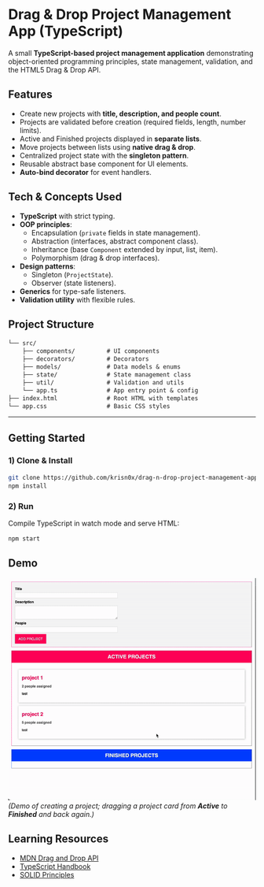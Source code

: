 # Drag & Drop Project Management App (TypeScript)

A small **TypeScript-based project management application** demonstrating object-oriented programming principles, state management, validation, and the HTML5 Drag & Drop API.  

## Features
- Create new projects with **title, description, and people count**.
- Projects are validated before creation (required fields, length, number limits).
- Active and Finished projects displayed in **separate lists**.
- Move projects between lists using **native drag & drop**.
- Centralized project state with the **singleton pattern**.
- Reusable abstract base component for UI elements.
- **Auto-bind decorator** for event handlers.

## Tech & Concepts Used
- **TypeScript** with strict typing.
- **OOP principles**:
  - Encapsulation (`private` fields in state management).
  - Abstraction (interfaces, abstract component class).
  - Inheritance (base `Component` extended by input, list, item).
  - Polymorphism (drag & drop interfaces).
- **Design patterns**:
  - Singleton (`ProjectState`).
  - Observer (state listeners).
- **Generics** for type-safe listeners.
- **Validation utility** with flexible rules.

## Project Structure
```drag-n-drop-tasks-app
└── src/
    ├── components/         # UI components
    ├── decorators/         # Decorators
    ├── models/             # Data models & enums
    ├── state/              # State management class
    ├── util/               # Validation and utils
    └── app.ts              # App entry point & config
├── index.html              # Root HTML with templates
└── app.css                 # Basic CSS styles
```

---

## Getting Started

### 1) Clone & Install

```bash
git clone https://github.com/krisn0x/drag-n-drop-project-management-app.git
npm install
```

### 2) Run

Compile TypeScript in watch mode and serve HTML:

```bash
npm start
```

## Demo

![Demo](images/demo.gif)<br>
*(Demo of creating a project; dragging a project card from **Active** to **Finished** and back again.)*

## Learning Resources

* [MDN Drag and Drop API](https://developer.mozilla.org/en-US/docs/Web/API/HTML_Drag_and_Drop_API)
* [TypeScript Handbook](https://www.typescriptlang.org/docs/handbook/intro.html)
* [SOLID Principles](https://en.wikipedia.org/wiki/SOLID) 